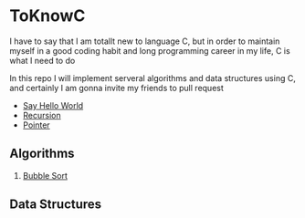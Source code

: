 # ToKnowC

I have to say that I am totallt new to language C, but in order to maintain myself in a good coding habit and long programming career in my life, C is what I need to do

In this repo I will implement serveral algorithms and data structures using C, and certainly I am gonna invite my friends to pull request  

* [Say Hello World](https://github.com/Ronlee12355/ToKnowC/blob/master/helloWorld.c)  
* [Recursion](https://github.com/Ronlee12355/ToKnowC/blob/master/recursion.c)   
* [Pointer](https://github.com/Ronlee12355/ToKnowC/blob/master/pointer.c)

## Algorithms
1. [Bubble Sort](https://github.com/Ronlee12355/ToKnowC/blob/master/bubbleSort.c)



## Data Structures